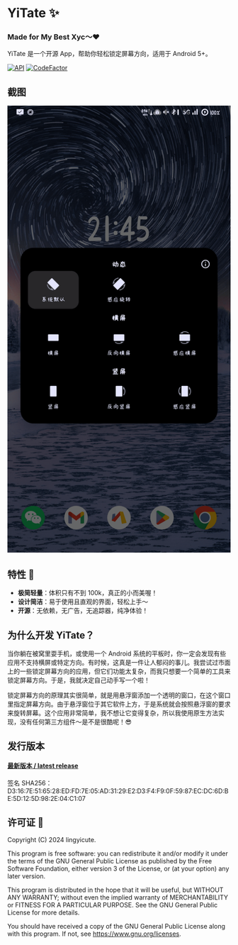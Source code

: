 # YiTate ✨

### Made for My Best Xyc～❤️

YiTate 是一个开源 App，帮助你轻松锁定屏幕方向，适用于 Android 5+。

[![API](https://img.shields.io/badge/API-21%2B-yellow.svg?style=flat)](https://developer.android.com/about/versions/lollipop)
[![CodeFactor](https://www.codefactor.io/repository/github/lingyicute/yitate/badge)](https://www.codefactor.io/repository/github/lingyicute/yitate)

## 截图

![YiTate Screenshot](art/screenshot01_zh_cn.png)

## 特性 🌟

- **极简轻量**：体积只有不到 100k，真正的小而美喔！
- **设计简洁**：易于使用且直观的界面，轻松上手～
- **开源**：无依赖，无广告，无追踪器，纯净体验！

## 为什么开发 YiTate？ 

当你躺在被窝里耍手机，或使用一个 Android 系统的平板时，你一定会发现有些应用不支持横屏或特定方向。有时候，这真是一件让人郁闷的事儿。我尝试过市面上的一些锁定屏幕方向的应用，但它们功能太复杂，而我只想要一个简单的工具来锁定屏幕方向。于是，我就决定自己动手写一个啦！

锁定屏幕方向的原理其实很简单，就是用悬浮窗添加一个透明的窗口，在这个窗口里指定屏幕方向。由于悬浮窗位于其它软件上方，于是系统就会按照悬浮窗的要求来旋转屏幕。这个应用非常简单，我不想让它变得复杂，所以我使用原生方法实现，没有任何第三方组件～是不是很酷呢！😎

## 发行版本

#### [最新版本 / latest release](https://raw.githubusercontent.com/lingyicute/YiTate/main/apk-releases/latest.apk)

签名 SHA256：D3:16:7E:51:65:28:ED:FD:7E:05:AD:31:29:E2:D3:F4:F9:0F:59:87:EC:DC:6D:BE:5D:12:5D:98:2E:04:C1:07

## 许可证 📜

Copyright (C) 2024 lingyicute.

This program is free software: you can redistribute it and/or modify
it under the terms of the GNU General Public License as published by
the Free Software Foundation, either version 3 of the License, or
(at your option) any later version.

This program is distributed in the hope that it will be useful,
but WITHOUT ANY WARRANTY; without even the implied warranty of
MERCHANTABILITY or FITNESS FOR A PARTICULAR PURPOSE.  See the
GNU General Public License for more details.

You should have received a copy of the GNU General Public License
along with this program.  If not, see https://www.gnu.org/licenses.
